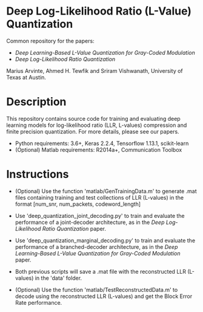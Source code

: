 # Deep Log-Likelihood Ratio (L-Value) Quantization
Common repository for the papers:
- *Deep Learning-Based L-Value Quantization for Gray-Coded Modulation*
- *Deep Log-Likelihood Ratio Quantization*

Marius Arvinte, Ahmed H. Tewfik and Sriram Vishwanath, University of Texas at Austin.

# Description
This repository contains source code for training and evaluating deep learning models for log-likelihood ratio (LLR, L-values) compression and finite precision quantization. For more details, please see our papers.

- Python requirements: 3.6+, Keras 2.2.4, Tensorflow 1.13.1, scikit-learn
- (Optional) Matlab requirements: R2014a+, Communication Toolbox

# Instructions
- (Optional) Use the function 'matlab/GenTrainingData.m' to generate .mat files containing training and test collections of LLR (L-values) in the format [num_snr, num_packets, codeword_length]

- Use 'deep_quantization_joint_decoding.py' to train and evaluate the performance of a joint-decoder architecture, as in the *Deep Log-Likelihood Ratio Quantization* paper.

- Use 'deep_quantization_marginal_decoding.py' to train and evaluate the performance of a branched-decoder architecture, as in the *Deep Learning-Based L-Value Quantization for Gray-Coded Modulation* paper.

- Both previous scripts will save a .mat file with the reconstructed LLR (L-values) in the 'data' folder.

- (Optional) Use the function 'matlab/TestReconstructedData.m' to decode using the reconstructed LLR (L-values) and get the Block Error Rate performance.
